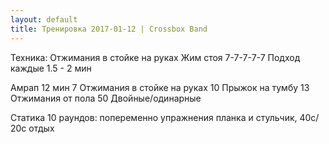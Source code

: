 ```yaml
---
layout: default
title: Тренировка 2017-01-12 | Crossbox Band
---
```


Техника: Отжимания в стойке на руках 
Жим стоя 
7-7-7-7-7 
Подход каждые 1.5 - 2 мин 

Амрап 12 мин 
7 Отжимания в стойке на руках 
10 Прыжок на тумбу 
13 Отжимания от пола 
50 Двойные/одинарные 

Статика 
10 раундов: попеременно упражнения планка и стульчик, 40с/ 20с отдых